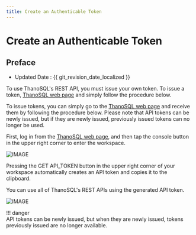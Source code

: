 ```yaml
---
title: Create an Authenticable Token
---
```


# **Create an Authenticable Token**

## Preface

- Updated Date : {{ git_revision_date_localized }}

To use ThanoSQL's REST API, you must issue your own token.
To issue a token, [ThanoSQL web page](https://thanosql.ai/en) and simply follow the procedure below.

To issue tokens, you can simply go to the [ThanoSQL web page](https://thanosql.ai/en) and receive them by following the procedure below.
Please note that API tokens can be newly issued, but if they are newly issued, previously issued tokens can no longer be used.

First, log in from the [ThanoSQL web page](https://thanosql.ai/en), and then tap the console button in the upper right corner to enter the workspace.

![IMAGE](/img/thanosql_api/restapi_token_img1.png) </br>

Pressing the GET API_TOKEN button in the upper right corner of your workspace automatically creates an API token and copies it to the clipboard.

You can use all of ThanoSQL's REST APIs using the generated API token.

![IMAGE](/img/thanosql_api/restapi_token_img2.jpg) </br>

!!! danger  
API tokens can be newly issued, but when they are newly issued, tokens previously issued are no longer available.
